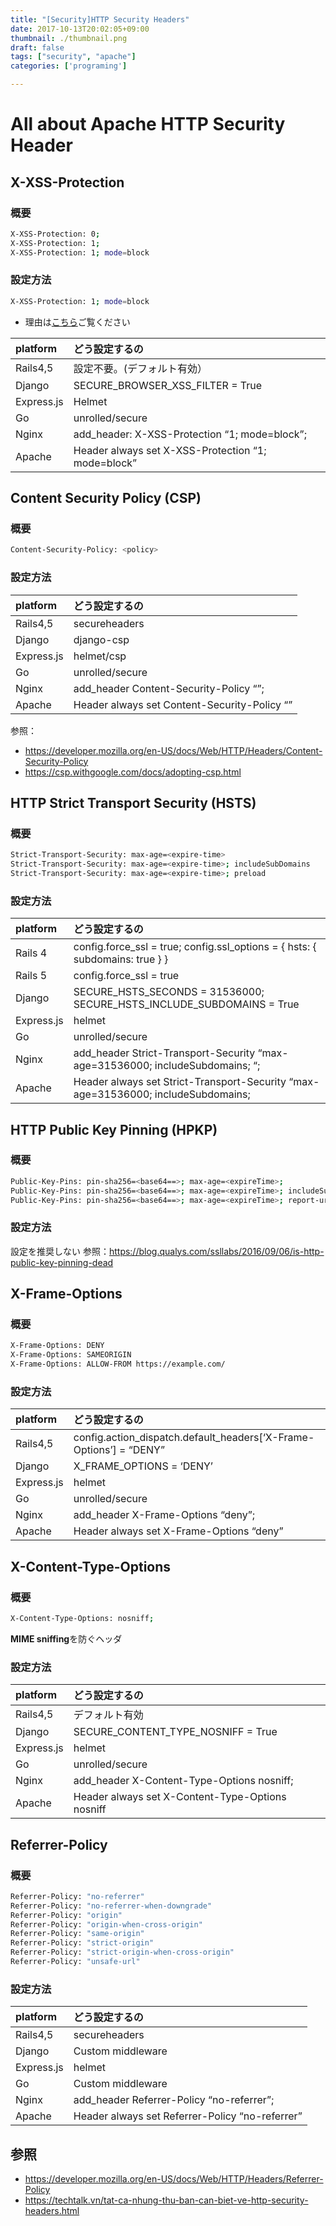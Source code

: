 ```yaml
---
title: "[Security]HTTP Security Headers"
date: 2017-10-13T20:02:05+09:00
thumbnail: ./thumbnail.png
draft: false
tags: ["security", "apache"]
categories: ['programing']

---
```


# All about Apache HTTP Security Header

## X-XSS-Protection

### 概要

```sh
X-XSS-Protection: 0; 
X-XSS-Protection: 1; 
X-XSS-Protection: 1; mode=block
```

### 設定方法

```sh
X-XSS-Protection: 1; mode=block
```

- 理由は[こちら](https://blog.innerht.ml/the-misunderstood-x-xss-protection/)ご覧ください

|platform|どう設定するの|
|:-------|:-------|
|Rails4,5|設定不要。(デフォルト有効）|
|Django|SECURE_BROWSER_XSS_FILTER = True|
|Express.js|Helmet|
|Go|unrolled/secure|
|Nginx|add_header: X-XSS-Protection “1; mode=block”;|
|Apache|Header always set X-XSS-Protection “1; mode=block”|

## Content Security Policy (CSP)

### 概要

```sh
Content-Security-Policy: <policy>
```

### 設定方法

|platform|どう設定するの|
|:-------|:-------|
|Rails4,5|secureheaders|
|Django|django-csp|
|Express.js|helmet/csp|
|Go|unrolled/secure|
|Nginx|add_header Content-Security-Policy “<policy>”;|
|Apache|Header always set Content-Security-Policy “<policy>”|

参照：

- https://developer.mozilla.org/en-US/docs/Web/HTTP/Headers/Content-Security-Policy
- https://csp.withgoogle.com/docs/adopting-csp.html

## HTTP Strict Transport Security (HSTS)

### 概要

```sh
Strict-Transport-Security: max-age=<expire-time>
Strict-Transport-Security: max-age=<expire-time>; includeSubDomains
Strict-Transport-Security: max-age=<expire-time>; preload
```

### 設定方法

|platform|どう設定するの|
|:-------|:-------|
|Rails 4|config.force_ssl = true; config.ssl_options = { hsts: { subdomains: true } }|
|Rails 5|config.force_ssl = true|
|Django|SECURE_HSTS_SECONDS = 31536000; SECURE_HSTS_INCLUDE_SUBDOMAINS = True|
|Express.js|helmet|
|Go|unrolled/secure|
|Nginx|add_header Strict-Transport-Security “max-age=31536000; includeSubdomains; “;|
|Apache|Header always set Strict-Transport-Security “max-age=31536000; includeSubdomains;|

## HTTP Public Key Pinning (HPKP)

### 概要

```sh
Public-Key-Pins: pin-sha256=<base64==>; max-age=<expireTime>;
Public-Key-Pins: pin-sha256=<base64==>; max-age=<expireTime>; includeSubDomains
Public-Key-Pins: pin-sha256=<base64==>; max-age=<expireTime>; report-uri=<reportURI>
```

### 設定方法

設定を推奨しない
参照：https://blog.qualys.com/ssllabs/2016/09/06/is-http-public-key-pinning-dead

## X-Frame-Options

### 概要

```sh
X-Frame-Options: DENY
X-Frame-Options: SAMEORIGIN
X-Frame-Options: ALLOW-FROM https://example.com/
```

### 設定方法

|platform|どう設定するの|
|:-------|:-------|
|Rails4,5|config.action_dispatch.default_headers[‘X-Frame-Options’] = “DENY”|
|Django|X_FRAME_OPTIONS = ‘DENY’|
|Express.js|helmet|
|Go|unrolled/secure|
|Nginx|add_header X-Frame-Options “deny”;|
|Apache|Header always set X-Frame-Options “deny”|

## X-Content-Type-Options

### 概要

```sh
X-Content-Type-Options: nosniff;
```

**MIME sniffing**を防ぐヘッダ

### 設定方法

|platform|どう設定するの|
|:-------|:-------|
|Rails4,5|デフォルト有効|
|Django|SECURE_CONTENT_TYPE_NOSNIFF = True|
|Express.js|helmet|
|Go|unrolled/secure|
|Nginx|add_header X-Content-Type-Options nosniff;|
|Apache|Header always set X-Content-Type-Options nosniff|

## Referrer-Policy

### 概要

```sh
Referrer-Policy: "no-referrer"
Referrer-Policy: "no-referrer-when-downgrade"
Referrer-Policy: "origin"
Referrer-Policy: "origin-when-cross-origin"
Referrer-Policy: "same-origin"
Referrer-Policy: "strict-origin"
Referrer-Policy: "strict-origin-when-cross-origin"
Referrer-Policy: "unsafe-url"
```

### 設定方法

|platform|どう設定するの|
|:-------|:-------|
|Rails4,5|secureheaders|
|Django|Custom middleware|
|Express.js|helmet|
|Go|Custom middleware|
|Nginx|add_header Referrer-Policy “no-referrer”;|
|Apache|Header always set Referrer-Policy “no-referrer”|

## 参照

- https://developer.mozilla.org/en-US/docs/Web/HTTP/Headers/Referrer-Policy
- https://techtalk.vn/tat-ca-nhung-thu-ban-can-biet-ve-http-security-headers.html
